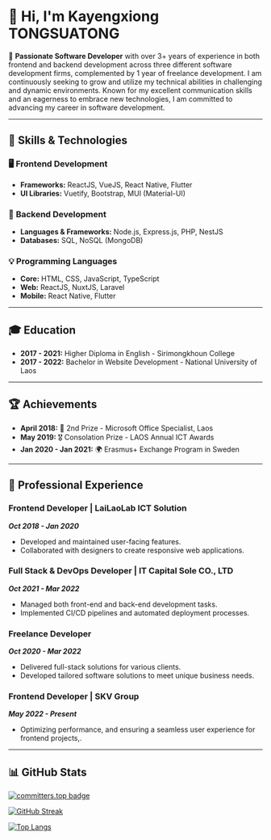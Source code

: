 # 👋 Hi, I'm **Kayengxiong TONGSUATONG**

🎯 **Passionate Software Developer** with over 3+ years of experience in both frontend and backend development across three different software development firms, complemented by 1 year of freelance development. I am continuously seeking to grow and utilize my technical abilities in challenging and dynamic environments. Known for my excellent communication skills and an eagerness to embrace new technologies, I am committed to advancing my career in software development.

---

## 🚀 **Skills & Technologies**

### 🖥️ **Frontend Development**
- **Frameworks:** ReactJS, VueJS, React Native, Flutter
- **UI Libraries:** Vuetify, Bootstrap, MUI (Material-UI)
  
### 🔧 **Backend Development**
- **Languages & Frameworks:** Node.js, Express.js, PHP, NestJS
- **Databases:** SQL, NoSQL (MongoDB)

### 💡 **Programming Languages**
- **Core:** HTML, CSS, JavaScript, TypeScript
- **Web:** ReactJS, NuxtJS, Laravel
- **Mobile:** React Native, Flutter

---

## 🎓 **Education**

- **2017 - 2021:** Higher Diploma in English - Sirimongkhoun College
- **2017 - 2022:** Bachelor in Website Development - National University of Laos

---

## 🏆 **Achievements**

- **April 2018:** 🥈 2nd Prize - Microsoft Office Specialist, Laos
- **May 2019:** 🎖️ Consolation Prize - LAOS Annual ICT Awards
- **Jan 2020 - Jan 2021:** 🌍 Erasmus+ Exchange Program in Sweden

---

## 💼 **Professional Experience**

### **Frontend Developer** | **LaiLaoLab ICT Solution**
**_Oct 2018 - Jan 2020_**
- Developed and maintained user-facing features.
- Collaborated with designers to create responsive web applications.

### **Full Stack & DevOps Developer** | **IT Capital Sole CO., LTD**
**_Oct 2021 - Mar 2022_**
- Managed both front-end and back-end development tasks.
- Implemented CI/CD pipelines and automated deployment processes.

### **Freelance Developer**
**_Oct 2020 - Mar 2022_**
- Delivered full-stack solutions for various clients.
- Developed tailored software solutions to meet unique business needs.

### **Frontend Developer** | **SKV Group**
**_May 2022 - Present_**
- Optimizing performance, and ensuring a seamless user experience for frontend projects,.

---

## 📊 **GitHub Stats**

[![committers.top badge](https://user-badge.committers.top/laos_private/USERNAME.svg)](https://user-badge.committers.top/laos_private/kayengxiongTST)

[![GitHub Streak](https://streak-stats.demolab.com/?user=kayengxiongTST&theme=highcontrast&hide_border=true)](https://git.io/streak-stats)

[![Top Langs](https://github-readme-stats.vercel.app/api/top-langs/?username=kayengxiongTST&layout=compact&theme=highcontrast&hide_border=true)](https://github.com/kayengxiongTST)

